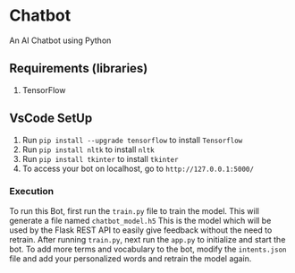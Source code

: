 # Chatbot
An AI Chatbot using Python

## Requirements (libraries)
1. TensorFlow

## VsCode SetUp
1. Run ```pip install --upgrade tensorflow``` to install ```Tensorflow```
2. Run ```pip install nltk``` to install ```nltk```
3. Run ```pip install tkinter``` to install ```tkinter```
4. To access your bot on localhost, go to ```http://127.0.0.1:5000/ ``` 


### Execution
To run this Bot, first run the ```train.py``` file to train the model. This will generate a file named ```chatbot_model.h5```
This is the model which will be used by the Flask REST API to easily give feedback without the need to retrain.
After running ```train.py```, next run the ```app.py``` to initialize and start the bot.
To add more terms and vocabulary to the bot, modify the ```intents.json``` file and add your personalized words and retrain the model again.